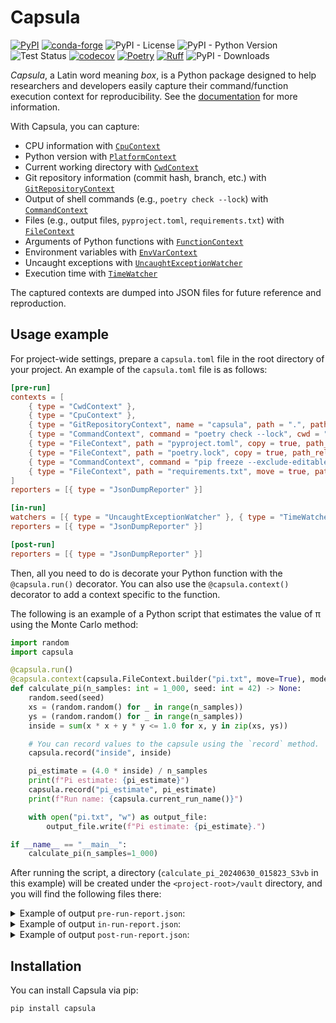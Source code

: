 # Capsula

[![PyPI](https://img.shields.io/pypi/v/capsula)](https://pypi.org/project/capsula/)
[![conda-forge](https://img.shields.io/conda/vn/conda-forge/capsula.svg)](https://anaconda.org/conda-forge/capsula)
![PyPI - License](https://img.shields.io/pypi/l/capsula)
![PyPI - Python Version](https://img.shields.io/pypi/pyversions/capsula)
![Test Status](https://github.com/shunichironomura/capsula/workflows/Test/badge.svg?event=push&branch=main)
[![codecov](https://codecov.io/gh/shunichironomura/capsula/graph/badge.svg?token=BZXF2PPDM0)](https://codecov.io/gh/shunichironomura/capsula)
[![Poetry](https://img.shields.io/endpoint?url=https://python-poetry.org/badge/v0.json)](https://python-poetry.org/)
[![Ruff](https://img.shields.io/endpoint?url=https://raw.githubusercontent.com/astral-sh/ruff/main/assets/badge/v2.json)](https://github.com/astral-sh/ruff)
![PyPI - Downloads](https://img.shields.io/pypi/dm/capsula)

*Capsula*, a Latin word meaning *box*, is a Python package designed to help researchers and developers easily capture their command/function execution context for reproducibility.
See the [documentation](https://shunichironomura.github.io/capsula/) for more information.

With Capsula, you can capture:

- CPU information with [`CpuContext`](docs/contexts/cpu.md)
- Python version with [`PlatformContext`](docs/contexts/platform.md)
- Current working directory with [`CwdContext`](docs/contexts/cwd.md)
- Git repository information (commit hash, branch, etc.) with [`GitRepositoryContext`](docs/contexts/git.md)
- Output of shell commands (e.g., `poetry check --lock`) with [`CommandContext`](docs/contexts/command.md)
- Files (e.g., output files, `pyproject.toml`, `requirements.txt`) with [`FileContext`](docs/contexts/file.md)
- Arguments of Python functions with [`FunctionContext`](docs/contexts/function.md)
- Environment variables with [`EnvVarContext`](docs/contexts/envvar.md)
- Uncaught exceptions with [`UncaughtExceptionWatcher`](docs/watchers/uncaught_exception.md)
- Execution time with [`TimeWatcher`](docs/watchers/time.md)

The captured contexts are dumped into JSON files for future reference and reproduction.

## Usage example

For project-wide settings, prepare a `capsula.toml` file in the root directory of your project. An example of the `capsula.toml` file is as follows:

```toml
[pre-run]
contexts = [
    { type = "CwdContext" },
    { type = "CpuContext" },
    { type = "GitRepositoryContext", name = "capsula", path = ".", path_relative_to_project_root = true },
    { type = "CommandContext", command = "poetry check --lock", cwd = ".", cwd_relative_to_project_root = true },
    { type = "FileContext", path = "pyproject.toml", copy = true, path_relative_to_project_root = true },
    { type = "FileContext", path = "poetry.lock", copy = true, path_relative_to_project_root = true },
    { type = "CommandContext", command = "pip freeze --exclude-editable > requirements.txt", cwd = ".", cwd_relative_to_project_root = true },
    { type = "FileContext", path = "requirements.txt", move = true, path_relative_to_project_root = true },
]
reporters = [{ type = "JsonDumpReporter" }]

[in-run]
watchers = [{ type = "UncaughtExceptionWatcher" }, { type = "TimeWatcher" }]
reporters = [{ type = "JsonDumpReporter" }]

[post-run]
reporters = [{ type = "JsonDumpReporter" }]

```

Then, all you need to do is decorate your Python function with the `@capsula.run()` decorator. You can also use the `@capsula.context()` decorator to add a context specific to the function.

The following is an example of a Python script that estimates the value of π using the Monte Carlo method:

```python
import random
import capsula

@capsula.run()
@capsula.context(capsula.FileContext.builder("pi.txt", move=True), mode="post")
def calculate_pi(n_samples: int = 1_000, seed: int = 42) -> None:
    random.seed(seed)
    xs = (random.random() for _ in range(n_samples))
    ys = (random.random() for _ in range(n_samples))
    inside = sum(x * x + y * y <= 1.0 for x, y in zip(xs, ys))

    # You can record values to the capsule using the `record` method.
    capsula.record("inside", inside)

    pi_estimate = (4.0 * inside) / n_samples
    print(f"Pi estimate: {pi_estimate}")
    capsula.record("pi_estimate", pi_estimate)
    print(f"Run name: {capsula.current_run_name()}")

    with open("pi.txt", "w") as output_file:
        output_file.write(f"Pi estimate: {pi_estimate}.")

if __name__ == "__main__":
    calculate_pi(n_samples=1_000)
```

After running the script, a directory (`calculate_pi_20240630_015823_S3vb` in this example) will be created under the `<project-root>/vault` directory, and you will find the following files there:

<details>
<summary>Example of output <code>pre-run-report.json</code>:</summary>
<pre><code>{
  "cwd": "/home/nomura/ghq/github.com/shunichironomura/capsula",
  "cpu": {
    "python_version": "3.8.17.final.0 (64 bit)",
    "cpuinfo_version": [
      9,
      0,
      0
    ],
    "cpuinfo_version_string": "9.0.0",
    "arch": "X86_64",
    "bits": 64,
    "count": 12,
    "arch_string_raw": "x86_64",
    "vendor_id_raw": "GenuineIntel",
    "brand_raw": "Intel(R) Core(TM) i5-10400 CPU @ 2.90GHz",
    "hz_advertised_friendly": "2.9000 GHz",
    "hz_actual_friendly": "2.9040 GHz",
    "hz_advertised": [
      2900000000,
      0
    ],
    "hz_actual": [
      2904008000,
      0
    ],
    "stepping": 5,
    "model": 165,
    "family": 6,
    "flags": [
      "3dnowprefetch",
      "abm",
      "adx",
      "aes",
      "apic",
      "arch_capabilities",
      "arch_perfmon",
      "avx",
      "avx2",
      "bmi1",
      "bmi2",
      "clflush",
      "clflushopt",
      "cmov",
      "constant_tsc",
      "cpuid",
      "cx16",
      "cx8",
      "de",
      "ept",
      "ept_ad",
      "erms",
      "f16c",
      "flush_l1d",
      "fma",
      "fpu",
      "fsgsbase",
      "fxsr",
      "ht",
      "hypervisor",
      "ibpb",
      "ibrs",
      "ibrs_enhanced",
      "invpcid",
      "invpcid_single",
      "lahf_lm",
      "lm",
      "mca",
      "mce",
      "md_clear",
      "mmx",
      "movbe",
      "msr",
      "mtrr",
      "nopl",
      "nx",
      "osxsave",
      "pae",
      "pat",
      "pcid",
      "pclmulqdq",
      "pdcm",
      "pdpe1gb",
      "pge",
      "pni",
      "popcnt",
      "pse",
      "pse36",
      "rdrand",
      "rdrnd",
      "rdseed",
      "rdtscp",
      "rep_good",
      "sep",
      "smap",
      "smep",
      "ss",
      "ssbd",
      "sse",
      "sse2",
      "sse4_1",
      "sse4_2",
      "ssse3",
      "stibp",
      "syscall",
      "tpr_shadow",
      "tsc",
      "vme",
      "vmx",
      "vnmi",
      "vpid",
      "x2apic",
      "xgetbv1",
      "xsave",
      "xsavec",
      "xsaveopt",
      "xsaves",
      "xtopology"
    ],
    "l3_cache_size": 12582912,
    "l2_cache_size": "1.5 MiB",
    "l1_data_cache_size": 196608,
    "l1_instruction_cache_size": 196608,
    "l2_cache_line_size": 256,
    "l2_cache_associativity": 6
  },
  "git": {
    "capsula": {
      "working_dir": "/home/nomura/ghq/github.com/shunichironomura/capsula",
      "sha": "db7b86d3ed95e178521cd140505f1c8b25f4f30e",
      "remotes": {
        "origin": "ssh://git@github.com/shunichironomura/capsula.git"
      },
      "branch": "update-readme",
      "is_dirty": false
    }
  },
  "command": {
    "poetry check --lock": {
      "command": "poetry check --lock",
      "cwd": null,
      "returncode": 0,
      "stdout": "All set!\n",
      "stderr": ""
    },
    "pip freeze --exclude-editable > requirements.txt": {
      "command": "pip freeze --exclude-editable > requirements.txt",
      "cwd": null,
      "returncode": 0,
      "stdout": "",
      "stderr": ""
    }
  },
  "file": {
    "pyproject.toml": {
      "copied_to": [
        "vault/calculate_pi_20240630_015823_S3vb/pyproject.toml"
      ],
      "moved_to": null,
      "hash": {
        "algorithm": "sha256",
        "digest": "9b2ccc978e950a3a4d2b5f3d29eadab593e1ffe8cd48e7606389e214cb82c8a6"
      }
    },
    "poetry.lock": {
      "copied_to": [
        "vault/calculate_pi_20240630_015823_S3vb/poetry.lock"
      ],
      "moved_to": null,
      "hash": {
        "algorithm": "sha256",
        "digest": "8d89f9943c8e515340a5c8c16b17a30a749d935ffe765024acaaa81fc1ed5587"
      }
    },
    "requirements.txt": {
      "copied_to": [],
      "moved_to": "vault/calculate_pi_20240630_015823_S3vb",
      "hash": {
        "algorithm": "sha256",
        "digest": "b7a36d48fda3efc9374d7d8b0fd4d910234497e2cf229001a1c2c76fce35810c"
      }
    }
  }
}</code></pre>
</details>

<details>
<summary>Example of output <code>in-run-report.json</code>:</summary>
<pre><code>{
  "function": {
    "calculate_pi": {
      "file_path": "examples/simple_decorator.py",
      "first_line_no": 6,
      "args": [],
      "kwargs": {
        "n_samples": 1000
      }
    }
  },
  "inside": 782,
  "pi_estimate": 3.128,
  "time": {
    "execution_time": "0:00:00.000568"
  },
  "exception": {
    "exception": {
      "exc_type": null,
      "exc_value": null,
      "traceback": null
    }
  }
}</code></pre>
</details>

<details>
<summary>Example of output <code>post-run-report.json</code>:</summary>
<pre><code>{
  "file": {
    "pi.txt": {
      "copied_to": [],
      "moved_to": "vault/calculate_pi_20240630_015823_S3vb",
      "hash": {
        "algorithm": "sha256",
        "digest": "a64c761cb6b6f9ef1bc1f6afa6ba44d796c5c51d14df0bdc9d3ab9ced7982a74"
      }
    }
  }
}</code></pre>
</details>

## Installation

You can install Capsula via pip:

```bash
pip install capsula
```
